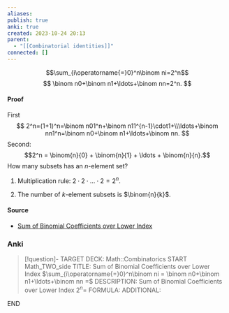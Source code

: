 ```yaml
---
aliases: 
publish: true
anki: true
created: 2023-10-24 20:13
parent:
  - "[[Combinatorial identities]]"
connected: []
---
```


$$\sum_{i\operatorname{=}0}^n\binom ni=2^n$$
$$
\binom n0+\binom n1+\ldots+\binom nn=2^n.
$$
#### Proof
First
$$
2^n=(1+1)^n=\binom n01^n+\binom n11^{n-1}\cdot1+\\\ldots+\binom nn1^n=\binom n0+\binom n1+\ldots+\binom nn.
$$
Second:
$$2^n = \binom{n}{0} + \binom{n}{1} + \ldots + \binom{n}{n}.$$ 
How many subsets has an $n$-element set?

1) Multiplication rule: $2 \cdot 2 \cdot \ldots \cdot 2 = 2^n$.

2) The number of $k$-element subsets is $\binom{n}{k}$.

#### Source
- [Sum of Binomial Coefficients over Lower Index](https://proofwiki.org/wiki/Sum_of_Binomial_Coefficients_over_Lower_Index "Sum of Binomial Coefficients over Lower Index")


### Anki
> [!question]-
TARGET DECK: Math::Combinatorics
START
Math_TWO_side
TITLE: Sum of Binomial Coefficients over Lower Index $\sum_{i\operatorname{=}0}^n\binom ni = \binom n0+\binom n1+\ldots+\binom nn =$
DESCRIPTION: Sum of Binomial Coefficients over Lower Index $2^n =$
FORMULA:
ADDITIONAL:
<!--ID: 1698168880304-->
END











